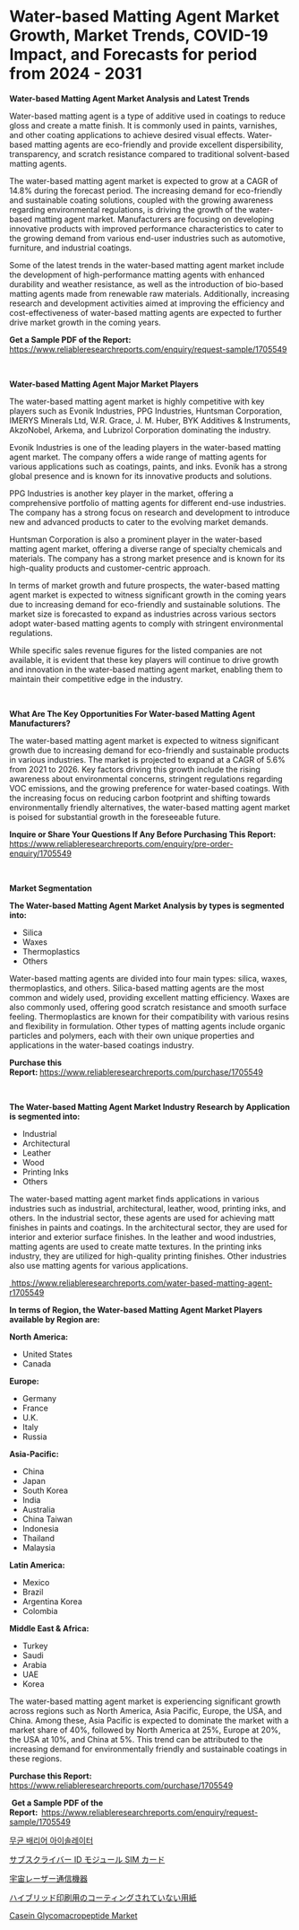 <p><h1>Water-based Matting Agent Market Growth, Market Trends, COVID-19 Impact, and Forecasts for period from 2024 - 2031</h1></p><p><strong>Water-based Matting Agent Market Analysis and Latest Trends</strong></p>
<p><p>Water-based matting agent is a type of additive used in coatings to reduce gloss and create a matte finish. It is commonly used in paints, varnishes, and other coating applications to achieve desired visual effects. Water-based matting agents are eco-friendly and provide excellent dispersibility, transparency, and scratch resistance compared to traditional solvent-based matting agents.</p><p>The water-based matting agent market is expected to grow at a CAGR of 14.8% during the forecast period. The increasing demand for eco-friendly and sustainable coating solutions, coupled with the growing awareness regarding environmental regulations, is driving the growth of the water-based matting agent market. Manufacturers are focusing on developing innovative products with improved performance characteristics to cater to the growing demand from various end-user industries such as automotive, furniture, and industrial coatings.</p><p>Some of the latest trends in the water-based matting agent market include the development of high-performance matting agents with enhanced durability and weather resistance, as well as the introduction of bio-based matting agents made from renewable raw materials. Additionally, increasing research and development activities aimed at improving the efficiency and cost-effectiveness of water-based matting agents are expected to further drive market growth in the coming years.</p></p>
<p><strong>Get a Sample PDF of the Report:&nbsp;</strong> <a href="https://www.reliableresearchreports.com/enquiry/request-sample/1705549">https://www.reliableresearchreports.com/enquiry/request-sample/1705549</a></p>
<p>&nbsp;</p>
<p><strong>Water-based Matting Agent Major Market Players</strong></p>
<p><p>The water-based matting agent market is highly competitive with key players such as Evonik Industries, PPG Industries, Huntsman Corporation, IMERYS Minerals Ltd, W.R. Grace, J. M. Huber, BYK Additives & Instruments, AkzoNobel, Arkema, and Lubrizol Corporation dominating the industry.</p><p>Evonik Industries is one of the leading players in the water-based matting agent market. The company offers a wide range of matting agents for various applications such as coatings, paints, and inks. Evonik has a strong global presence and is known for its innovative products and solutions.</p><p>PPG Industries is another key player in the market, offering a comprehensive portfolio of matting agents for different end-use industries. The company has a strong focus on research and development to introduce new and advanced products to cater to the evolving market demands.</p><p>Huntsman Corporation is also a prominent player in the water-based matting agent market, offering a diverse range of specialty chemicals and materials. The company has a strong market presence and is known for its high-quality products and customer-centric approach.</p><p>In terms of market growth and future prospects, the water-based matting agent market is expected to witness significant growth in the coming years due to increasing demand for eco-friendly and sustainable solutions. The market size is forecasted to expand as industries across various sectors adopt water-based matting agents to comply with stringent environmental regulations.</p><p>While specific sales revenue figures for the listed companies are not available, it is evident that these key players will continue to drive growth and innovation in the water-based matting agent market, enabling them to maintain their competitive edge in the industry.</p></p>
<p>&nbsp;</p>
<p><strong>What Are The Key Opportunities For Water-based Matting Agent Manufacturers?</strong></p>
<p><p>The water-based matting agent market is expected to witness significant growth due to increasing demand for eco-friendly and sustainable products in various industries. The market is projected to expand at a CAGR of 5.6% from 2021 to 2026. Key factors driving this growth include the rising awareness about environmental concerns, stringent regulations regarding VOC emissions, and the growing preference for water-based coatings. With the increasing focus on reducing carbon footprint and shifting towards environmentally friendly alternatives, the water-based matting agent market is poised for substantial growth in the foreseeable future.</p></p>
<p><strong>Inquire or Share Your Questions If Any Before Purchasing This Report:</strong> <a href="https://www.reliableresearchreports.com/enquiry/pre-order-enquiry/1705549">https://www.reliableresearchreports.com/enquiry/pre-order-enquiry/1705549</a></p>
<p>&nbsp;</p>
<p><strong>Market Segmentation</strong></p>
<p><strong>The Water-based Matting Agent Market Analysis by types is segmented into:</strong></p>
<p><ul><li>Silica</li><li>Waxes</li><li>Thermoplastics</li><li>Others</li></ul></p>
<p><p>Water-based matting agents are divided into four main types: silica, waxes, thermoplastics, and others. Silica-based matting agents are the most common and widely used, providing excellent matting efficiency. Waxes are also commonly used, offering good scratch resistance and smooth surface feeling. Thermoplastics are known for their compatibility with various resins and flexibility in formulation. Other types of matting agents include organic particles and polymers, each with their own unique properties and applications in the water-based coatings industry.</p></p>
<p><strong>Purchase this Report:&nbsp;</strong><a href="https://www.reliableresearchreports.com/purchase/1705549">https://www.reliableresearchreports.com/purchase/1705549</a></p>
<p>&nbsp;</p>
<p><strong>The Water-based Matting Agent Market Industry Research by Application is segmented into:</strong></p>
<p><ul><li>Industrial</li><li>Architectural</li><li>Leather</li><li>Wood</li><li>Printing Inks</li><li>Others</li></ul></p>
<p><p>The water-based matting agent market finds applications in various industries such as industrial, architectural, leather, wood, printing inks, and others. In the industrial sector, these agents are used for achieving matt finishes in paints and coatings. In the architectural sector, they are used for interior and exterior surface finishes. In the leather and wood industries, matting agents are used to create matte textures. In the printing inks industry, they are utilized for high-quality printing finishes. Other industries also use matting agents for various applications.</p></p>
<p><a href="https://www.reliableresearchreports.com/water-based-matting-agent-r1705549">&nbsp;https://www.reliableresearchreports.com/water-based-matting-agent-r1705549</a></p>
<p><strong>In terms of Region, the Water-based Matting Agent Market Players available by Region are:</strong></p>
<p>
    <p> <strong> North America: </strong>
        <ul>
            <li>United States</li>
            <li>Canada</li>
        </ul>
        </p> 
    <p> <strong> Europe: </strong>
        <ul>
            <li>Germany</li>
            <li>France</li>
            <li>U.K.</li>
            <li>Italy</li>
            <li>Russia</li>
        </ul>
        </p> 
    <p> <strong> Asia-Pacific: </strong>
        <ul>
            <li>China</li>
            <li>Japan</li>
            <li>South Korea</li>
            <li>India</li>
            <li>Australia</li>
            <li>China Taiwan</li>
            <li>Indonesia</li>
            <li>Thailand</li>
            <li>Malaysia</li>
        </ul>
        </p> 
    <p> <strong> Latin America: </strong>
        <ul>
            <li>Mexico</li>
            <li>Brazil</li>
            <li>Argentina Korea</li>
            <li>Colombia</li>
        </ul>
        </p> 
    <p> <strong> Middle East & Africa: </strong>
        <ul>
            <li>Turkey</li>
            <li>Saudi</li>
            <li>Arabia</li>
            <li>UAE</li>
            <li>Korea</li>
        </ul>
    </p>
    </p>
<p><p>The water-based matting agent market is experiencing significant growth across regions such as North America, Asia Pacific, Europe, the USA, and China. Among these, Asia Pacific is expected to dominate the market with a market share of 40%, followed by North America at 25%, Europe at 20%, the USA at 10%, and China at 5%. This trend can be attributed to the increasing demand for environmentally friendly and sustainable coatings in these regions.</p></p>
<p><strong>Purchase this Report: </strong><a href="https://www.reliableresearchreports.com/purchase/1705549">https://www.reliableresearchreports.com/purchase/1705549</a></p>
<p>&nbsp;<strong>Get a Sample PDF of the Report:&nbsp;&nbsp;</strong><a href="https://www.reliableresearchreports.com/enquiry/request-sample/1705549">https://www.reliableresearchreports.com/enquiry/request-sample/1705549</a></p>
<p><strong></strong></p>
<p><p><a href="https://github.com/dollarearner151/Market-Research-Report-List-1/blob/main/3432215109710.md">무균 배리어 아이솔레이터</a></p><p><a href="https://github.com/TerrellConn/Market-Research-Report-List-1/blob/main/7382392125051.md">サブスクライバー ID モジュール SIM カード</a></p><p><a href="https://github.com/RandallRunte2023/Market-Research-Report-List-1/blob/main/1703464125052.md">宇宙レーザー通信機器</a></p><p><a href="https://medium.com/@linabernier2023/%E3%83%8F%E3%82%A4%E3%83%96%E3%83%AA%E3%83%83%E3%83%89%E5%8D%B0%E5%88%B7%E5%B8%82%E5%A0%B4%E5%90%91%E3%81%91%E3%81%AE%E7%84%A1%E3%82%B3%E3%83%BC%E3%83%86%E3%82%A3%E3%83%B3%E3%82%B0%E7%B4%99-2031%E5%B9%B4%E3%81%BE%E3%81%A7%E3%81%AE%E6%88%90%E5%8A%9F%E3%81%99%E3%82%8B%E3%83%93%E3%82%B8%E3%83%8D%E3%82%B9%E6%88%A6%E7%95%A5%E3%81%AE%E9%8D%B5%E3%82%92%E4%BA%88%E6%B8%AC-52e1c52ab08d">ハイブリッド印刷用のコーティングされていない用紙</a></p><p><a href="https://issuu.com/reportprime-2/docs/casein-glycomacropeptide-market-size-2030.pptx">Casein Glycomacropeptide Market</a></p></p>